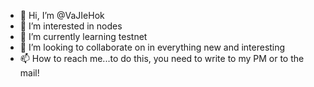 - 👋 Hi, I’m @VaJIeHok
- 👀 I’m interested in nodes
- 🌱 I’m currently learning testnet
- 💞️ I’m looking to collaborate on in everything new and interesting
- 📫 How to reach me...to do this, you need to write to my PM or to the mail!

<!---
VaJIeHok/VaJIeHok is a ✨ special ✨ repository because its `README.md` (this file) appears on your GitHub profile.
You can click the Preview link to take a look at your changes.
--->
